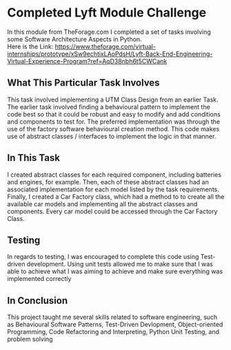 # Completed Lyft Module Challenge

In this module from TheForage.com I completed a set of tasks involving some Software Architecture Aspects in Python. <br/>
Here is the Link: https://www.theforage.com/virtual-internships/prototype/xSw9echtixLAoPdsH/Lyft-Back-End-Engineering-Virtual-Experience-Program?ref=AqD38nbh6t5CWCank

## What This Particular Task Involves
This task involved implementing a UTM Class Design from an earlier Task. The earlier task involved finding a behavioural pattern to implement the code best so that it could be robust and easy to modify and add conditions and components to test for. The preferred implementation was through the use of the factory software behavioural creation method. This code makes use of abstract classes / interfaces to implement the logic in that manner. 

## In This Task
I created abstract classes for each required component, including batteries and engines, for example. Then, each of these abstract classes had an associated implementation for each model listed by the task requirements. Finally, I created a Car Factory class, which had a method to to create all the available car models and implementing all the abstract classes and components. Every car model could be accessed through the Car Factory Class. 

## Testing 
In regards to testing, I was encouraged to complete this code using Test-driven development. Using unit tests allowed me to make sure that I was able to achieve what I was aiming to achieve and make sure everything was implemented correctly

## In Conclusion
This project taught me several skills related to software engineering, such as Behavioural Software Patterns, Test-Driven Devlopment, Object-oriented Programming, Code Refactoring and Interpreting, Python Unit Testing, and problem solving

